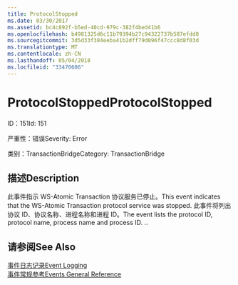 ```yaml
---
title: ProtocolStopped
ms.date: 03/30/2017
ms.assetid: bc4c892f-b5ed-40cd-979c-382f4bed41b6
ms.openlocfilehash: b4981325d6c11b79394b27c94322737b587efdd8
ms.sourcegitcommit: 3d5d33f384eeba41b2dff79d096f47ccc8d8f03d
ms.translationtype: MT
ms.contentlocale: zh-CN
ms.lasthandoff: 05/04/2018
ms.locfileid: "33470606"
---
```

# <a name="protocolstopped"></a><span data-ttu-id="c25b7-102">ProtocolStopped</span><span class="sxs-lookup"><span data-stu-id="c25b7-102">ProtocolStopped</span></span>
<span data-ttu-id="c25b7-103">ID：151</span><span class="sxs-lookup"><span data-stu-id="c25b7-103">Id: 151</span></span>  
  
 <span data-ttu-id="c25b7-104">严重性：错误</span><span class="sxs-lookup"><span data-stu-id="c25b7-104">Severity: Error</span></span>  
  
 <span data-ttu-id="c25b7-105">类别：TransactionBridge</span><span class="sxs-lookup"><span data-stu-id="c25b7-105">Category: TransactionBridge</span></span>  
  
## <a name="description"></a><span data-ttu-id="c25b7-106">描述</span><span class="sxs-lookup"><span data-stu-id="c25b7-106">Description</span></span>  
 <span data-ttu-id="c25b7-107">此事件指示 WS-Atomic Transaction 协议服务已停止。</span><span class="sxs-lookup"><span data-stu-id="c25b7-107">This event indicates that the WS-Atomic Transaction protocol service was stopped.</span></span> <span data-ttu-id="c25b7-108">此事件将列出协议 ID、协议名称、进程名称和进程 ID。</span><span class="sxs-lookup"><span data-stu-id="c25b7-108">The event lists the protocol ID, protocol name, process name and process ID.</span></span> <span data-ttu-id="c25b7-109">.</span><span class="sxs-lookup"><span data-stu-id="c25b7-109">.</span></span>  
  
## <a name="see-also"></a><span data-ttu-id="c25b7-110">请参阅</span><span class="sxs-lookup"><span data-stu-id="c25b7-110">See Also</span></span>  
 [<span data-ttu-id="c25b7-111">事件日志记录</span><span class="sxs-lookup"><span data-stu-id="c25b7-111">Event Logging</span></span>](../../../../../docs/framework/wcf/diagnostics/event-logging/index.md)  
 [<span data-ttu-id="c25b7-112">事件常规参考</span><span class="sxs-lookup"><span data-stu-id="c25b7-112">Events General Reference</span></span>](../../../../../docs/framework/wcf/diagnostics/event-logging/events-general-reference.md)
